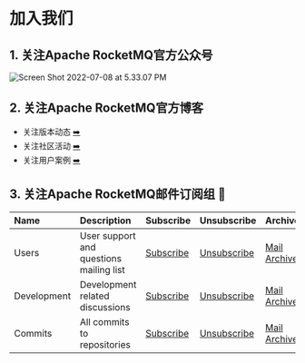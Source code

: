 # 加入我们


## 1. 关注Apache RocketMQ官方公众号

![Screen Shot 2022-07-08 at 5.33.07 PM](https://tva1.sinaimg.cn/large/e6c9d24ely1h3znj1j4lvj21ni0io0un.jpg)




## 2. 关注Apache RocketMQ官方博客
- 关注版本动态 [➡️](/third-blog)
- 关注社区活动 [➡️](/second-blog)
- 关注用户案例 [➡️](/blog)




## 3. 关注Apache RocketMQ邮件订阅组 📮

| Name        | Description                             | Subscribe                                                 | Unsubscribe                                                  | Archive                                                      |
| :---------- | :-------------------------------------- | :-------------------------------------------------------- | :----------------------------------------------------------- | :----------------------------------------------------------- |
| Users       | User support and questions mailing list | [Subscribe](mailto:users-subscribe@rocketmq.apache.org)   | [Unsubscribe](mailto:users-unsubscribe@rocketmq.apache.org)  | [Mail Archives](https://lists.apache.org/list.html?users@rocketmq.apache.org) |
| Development | Development related discussions         | [Subscribe](mailto:dev-subscribe@rocketmq.apache.org)     | [Unsubscribe](mailto:dev-unsubscribe@rocketmq.apache.org)    | [Mail Archives](https://lists.apache.org/list.html?dev@rocketmq.apache.org) |
| Commits     | All commits to repositories             | [Subscribe](mailto:commits-subscribe@rocketmq.apache.org) | [Unsubscribe](mailto:commits-unsubscribe@rocketmq.apache.org) | [Mail Archives](https://lists.apache.org/list.html?commits@rocketmq.apache.org) |

